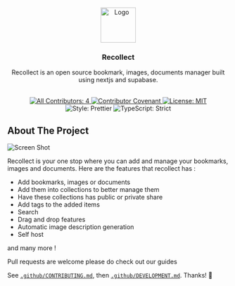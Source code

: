 <br/>
<p align="center">
  <a href="https://github.com//Recollect">
    <img src="https://app.recollect.so/favicon.ico" alt="Logo" width="80" height="80">
  </a>

  <h3 align="center">Recollect</h3>

  <p align="center">
    Recollect is an open source bookmark, images, documents manager built using nextjs and supabase.
    <br/>
    <br/>
  </p>
</p>

<p align="center">
	<a href="#contributors" target="_blank">
<!-- prettier-ignore-start -->
<!-- ALL-CONTRIBUTORS-BADGE:START - Do not remove or modify this section -->
<img alt="All Contributors: 4" src="https://img.shields.io/badge/all_contributors-4-21bb42.svg" />
<!-- ALL-CONTRIBUTORS-BADGE:END -->
<!-- prettier-ignore-end -->
	</a>
	<a href="https://github.com/timelessco/bookmark-tags/blob/main/.github/CODE_OF_CONDUCT.md" target="_blank">
		<img alt="Contributor Covenant" src="https://img.shields.io/badge/code_of_conduct-enforced-21bb42" />
	</a>
	<a href="https://github.com/timelessco/bookmark-tags/blob/main/LICENSE.md" target="_blank">
		<img alt="License: MIT" src="https://img.shields.io/github/license/timelessco/bookmark-tags?color=21bb42">
	</a>
	<img alt="Style: Prettier" src="https://img.shields.io/badge/style-prettier-21bb42.svg" />
	<img alt="TypeScript: Strict" src="https://img.shields.io/badge/typescript-strict-21bb42.svg" />
</p>

## About The Project

![Screen Shot](https://framerusercontent.com/assets/6aRlWSrfJQJTYIASrZ6vXzWTs.jpg)

Recollect is your one stop where you can add and manage your bookmarks, images and documents. Here are the features that recollect has :

- Add bookmarks, images or documents
- Add them into collections to better manage them
- Have these collections has public or private share
- Add tags to the added items
- Search
- Drag and drop features
- Automatic image description generation
- Self host

and many more !

Pull requests are welcome please do check out our guides

See [`.github/CONTRIBUTING.md`](./.github/CONTRIBUTING.md), then
[`.github/DEVELOPMENT.md`](./.github/DEVELOPMENT.md). Thanks! 💖
